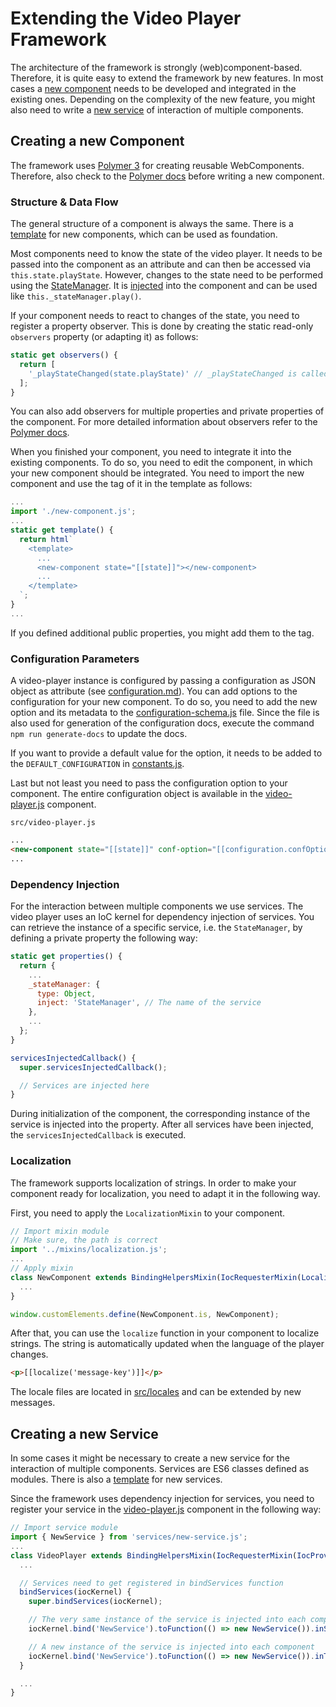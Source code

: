 # Extending the Video Player Framework
The architecture of the framework is strongly (web)component-based. Therefore, it is quite easy to extend the framework by new features.
In most cases a [new component](#creating-a-new-component) needs to be developed and integrated in the existing ones.
Depending on the complexity of the new feature, you might also need to write a [new service](#creating-a-new-service) of interaction of multiple components.

## Creating a new Component
The framework uses [Polymer 3](https://www.polymer-project.org) for creating reusable WebComponents.
Therefore, also check to the [Polymer docs](https://www.polymer-project.org/3.0/docs/devguide/feature-overview) before writing a new component.

### Structure & Data Flow
The general structure of a component is always the same. There is a [template](component-template.js) for new components, which can be used as foundation.

Most components need to know the state of the video player. It needs to be passed into the component as an attribute and can then be accessed via `this.state.playState`.
However, changes to the state need to be performed using the [StateManager](../src/services/state-manager.js). It is [injected](#dependency-injection) into the component and can be used like `this._stateManager.play()`.

If your component needs to react to changes of the state, you need to register a property observer.
This is done by creating the static read-only `observers` property (or adapting it) as follows:
```js
static get observers() {
  return [
    '_playStateChanged(state.playState)' // _playStateChanged is called everytime state.playState changes
  ];
}
```
You can also add observers for multiple properties and private properties of the component.
For more detailed information about observers refer to the [Polymer docs](https://www.polymer-project.org/3.0/docs/devguide/observers).

When you finished your component, you need to integrate it into the existing components.
To do so, you need to edit the component, in which your new component should be integrated.
You need to import the new component and use the tag of it in the template as follows:
```js
...
import './new-component.js';
...
static get template() {
  return html`
    <template>
      ...
      <new-component state="[[state]]"></new-component>
      ...
    </template>
  `;
}
...
```
If you defined additional public properties, you might add them to the tag.

### Configuration Parameters
A video-player instance is configured by passing a configuration as JSON object as attribute (see [configuration.md](configuration.md)).
You can add options to the configuration for your new component. To do so, you need to add the new option and its metadata to the [configuration-schema.js](../src/configuration-schema.js) file.
Since the file is also used for generation of the configuration docs, execute the command `npm run generate-docs` to update the docs.

If you want to provide a default value for the option, it needs to be added to the `DEFAULT_CONFIGURATION` in [constants.js](../src/constants.js).

Last but not least you need to pass the configuration option to your component. The entire configuration object is available in the [video-player.js](../src/video-player.js) component.

`src/video-player.js`
```html
...
<new-component state="[[state]]" conf-option="[[configuration.confOption]]"></new-component>
...
```

### Dependency Injection
For the interaction between multiple components we use services. The video player uses an IoC kernel for dependency injection of services.
You can retrieve the instance of a specific service, i.e. the `StateManager`, by defining a private property the following way:
```js
static get properties() {
  return {
    ...
    _stateManager: {
      type: Object,
      inject: 'StateManager', // The name of the service
    },
    ...
  };
}

servicesInjectedCallback() {
  super.servicesInjectedCallback();

  // Services are injected here
}
```
During initialization of the component, the corresponding instance of the service is injected into the property.
After all services have been injected, the `servicesInjectedCallback` is executed.

### Localization
The framework supports localization of strings. In order to make your component ready for localization, you need to adapt it in the following way.

First, you need to apply the `LocalizationMixin` to your component.
```js
// Import mixin module
// Make sure, the path is correct
import '../mixins/localization.js';
...
// Apply mixin
class NewComponent extends BindingHelpersMixin(IocRequesterMixin(LocalizationMixin(Polymer.Element))) {
  ...
}

window.customElements.define(NewComponent.is, NewComponent);
```

After that, you can use the `localize` function in your component to localize strings. The string is automatically updated when the language of the player changes.
```html
<p>[[localize('message-key')]]</p>
```

The locale files are located in [src/locales](../src/locales) and can be extended by new messages.

## Creating a new Service
In some cases it might be necessary to create a new service for the interaction of multiple components.
Services are ES6 classes defined as modules.
There is also a [template](service-template.js) for new services.

Since the framework uses dependency injection for services, you need to register your service in the [video-player.js](../src/video-player.js) component in the following way:
```js
// Import service module
import { NewService } from 'services/new-service.js';
...
class VideoPlayer extends BindingHelpersMixin(IocRequesterMixin(IocProviderMixin(Polymer.Element))) {
  ...

  // Services need to get registered in bindServices function
  bindServices(iocKernel) {
    super.bindServices(iocKernel);

    // The very same instance of the service is injected into each component
    iocKernel.bind('NewService').toFunction(() => new NewService()).inSingletonScope();

    // A new instance of the service is injected into each component
    iocKernel.bind('NewService').toFunction(() => new NewService()).inTransientScope();
  }

  ...
}
```
